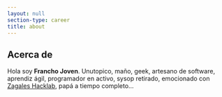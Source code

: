 ```yaml
---
layout: null
section-type: career
title: about
---
```

## Acerca de

Hola soy **Francho Joven**. Unutopico, maño, geek, artesano de software, aprendiz ágil, programador en activo, sysop retirado, emocionado con [Zagales Hacklab](http://zagales-hacklab.org), papá a tiempo completo...
